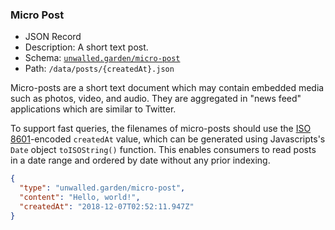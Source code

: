 ### Micro Post

 - JSON Record
 - Description: A short text post.
 - Schema: [`unwalled.garden/micro-post`](./micro-post.json)
 - Path: `/data/posts/{createdAt}.json`

Micro-posts are a short text document which may contain embedded media such as photos, video, and audio. They are aggregated in "news feed" applications which are similar to Twitter.

To support fast queries, the filenames of micro-posts should use the [ISO 8601](https://tools.ietf.org/html/rfc3339)-encoded `createdAt` value, which can be generated using Javascripts's `Date` object `toISOString()` function. This enables consumers to read posts in a date range and ordered by date without any prior indexing.

```json
{
  "type": "unwalled.garden/micro-post",
  "content": "Hello, world!",
  "createdAt": "2018-12-07T02:52:11.947Z"
}
```